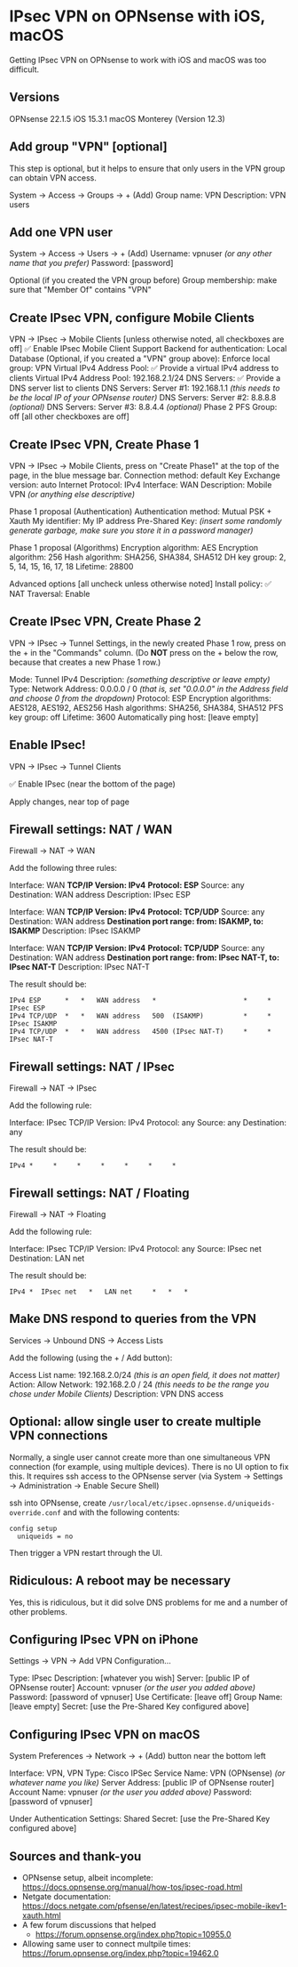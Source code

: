 # IPsec VPN on OPNsense with iOS, macOS

Getting IPsec VPN on OPNsense to work with iOS and macOS was too difficult.

## Versions

OPNsense 22.1.5
iOS 15.3.1
macOS Monterey (Version 12.3)

## Add group "VPN" [optional]

This step is optional, but it helps to ensure that only users in the VPN group can obtain VPN access.

System → Access → Groups → + (Add)
Group name: VPN
Description: VPN users

## Add one VPN user

System → Access → Users → + (Add)
Username: vpnuser *(or any other name that you prefer)*
Password: [password]

Optional (if you created the VPN group before)
Group membership: make sure that "Member Of" contains "VPN"

## Create IPsec VPN, configure Mobile Clients

VPN → IPsec → Mobile Clients
[unless otherwise noted, all checkboxes are off]
✅ Enable IPsec Mobile Client Support
Backend for authentication: Local Database
(Optional, if you created a "VPN" group above): Enforce local group: VPN
Virtual IPv4 Address Pool: ✅ Provide a virtual IPv4 address to clients
Virtual IPv4 Address Pool: 192.168.2.1/24
DNS Servers: ✅ Provide a DNS server list to clients
DNS Servers: Server #1: 192.168.1.1 *(this needs to be the local IP of your OPNsense router)*
DNS Servers: Server #2: 8.8.8.8 *(optional)*
DNS Servers: Server #3: 8.8.4.4 *(optional)*
Phase 2 PFS Group: off
[all other checkboxes are off]

## Create IPsec VPN, Create Phase 1

VPN → IPsec → Mobile Clients, press on "Create Phase1" at the top of the page, in the blue message bar.
Connection method: default
Key Exchange version: auto
Internet Protocol: IPv4
Interface: WAN
Description: Mobile VPN *(or anything else descriptive)*

Phase 1 proposal (Authentication)
Authentication method: Mutual PSK + Xauth
My identifier: My IP address
Pre-Shared Key: *(insert some randomly generate garbage, make sure you store it in a password manager)*

Phase 1 proposal (Algorithms)
Encryption algorithm: AES
Encryption algorithm: 256
Hash algorithm: SHA256, SHA384, SHA512
DH key group: 2, 5, 14, 15, 16, 17, 18
Lifetime: 28800

Advanced options
[all uncheck unless otherwise noted]
Install policy: ✅
NAT Traversal: Enable

## Create IPsec VPN, Create Phase 2

VPN → IPsec → Tunnel Settings, in the newly created Phase 1 row, press on the + in the "Commands" column. (Do **NOT** press on the + below the row, because that creates a new Phase 1 row.)

Mode: Tunnel IPv4
Description: *(something descriptive or leave empty)*
Type: Network
Address: 0.0.0.0 / 0 *(that is, set "0.0.0.0" in the Address field and choose 0 from the dropdown)*
Protocol: ESP
Encryption algorithms: AES128, AES192, AES256
Hash algorithms: SHA256, SHA384, SHA512
PFS key group: off
Lifetime: 3600
Automatically ping host: [leave empty]

## Enable IPsec!

VPN → IPsec → Tunnel Clients

✅ Enable IPsec (near the bottom of the page)

Apply changes, near top of page

## Firewall settings: NAT / WAN

Firewall → NAT → WAN

Add the following three rules:

Interface: WAN
**TCP/IP Version: IPv4**
**Protocol: ESP**
Source: any
Destination: WAN address
Description: IPsec ESP

Interface: WAN
**TCP/IP Version: IPv4**
**Protocol: TCP/UDP**
Source: any
Destination: WAN address
**Destination port range: from: ISAKMP, to: ISAKMP**
Description: IPsec ISAKMP

Interface: WAN
**TCP/IP Version: IPv4**
**Protocol: TCP/UDP**
Source: any
Destination: WAN address
**Destination port range: from: IPsec NAT-T, to: IPsec NAT-T**
Description: IPsec NAT-T

The result should be:

 	IPv4 ESP      *   *   WAN address   *                      *     *     IPsec ESP
 	IPv4 TCP/UDP  *   *   WAN address   500  (ISAKMP)          *     *     IPsec ISAKMP
 	IPv4 TCP/UDP  *   *   WAN address   4500 (IPsec NAT-T)     *     *     IPsec NAT-T

## Firewall settings: NAT / IPsec

Firewall → NAT → IPsec

Add the following rule:

Interface: IPsec
TCP/IP Version: IPv4
Protocol: any
Source: any
Destination: any

The result should be:

```
IPv4 *     *     *     *     *     *     *
```

## Firewall settings: NAT / Floating

Firewall → NAT → Floating

Add the following rule:

Interface: IPsec
TCP/IP Version: IPv4
Protocol: any
Source: IPsec net
Destination: LAN net

The result should be:

```
IPv4 * 	IPsec net 	* 	LAN net 	* 	* 	* 
```

## Make DNS respond to queries from the VPN

Services → Unbound DNS → Access Lists

Add the following (using the + / Add button):

Access List name: 192.168.2.0/24 *(this is an open field, it does not matter)*
Action: Allow
Network: 192.168.2.0 / 24 *(this needs to be the range you chose under Mobile Clients)*
Description: VPN DNS access

## Optional: allow single user to create multiple VPN connections

Normally, a single user cannot create more than one simultaneous VPN connection (for example, using multiple devices). There is no UI option to fix this. It requires ssh access to the OPNsense server (via System → Settings → Administration → Enable Secure Shell)

ssh into OPNsense, create `/usr/local/etc/ipsec.opnsense.d/uniqueids-override.conf` and with the following contents:

```
config setup
  uniqueids = no
```

Then trigger a VPN restart through the UI.

## Ridiculous: A reboot may be necessary

Yes, this is ridiculous, but it did solve DNS problems for me and a number of other problems.

## Configuring IPsec VPN on iPhone

Settings → VPN → Add VPN Configuration...

Type: IPsec
Description: [whatever you wish]
Server: [public IP of OPNsense router]
Account: vpnuser *(or the user you added above)*
Password: [password of vpnuser]
Use Certificate: [leave off]
Group Name: [leave empty]
Secret: [use the Pre-Shared Key configured above]

## Configuring IPsec VPN on macOS

System Preferences → Network → + (Add) button near the bottom left

Interface: VPN, VPN Type: Cisco IPSec
Service Name: VPN (OPNsense) *(or whatever name you like)*
Server Address: [public IP of OPNsense router]
Account Name: vpnuser *(or the user you added above)*
Password: [password of vpnuser]

Under Authentication Settings:
Shared Secret: [use the Pre-Shared Key configured above]

## Sources and thank-you

* OPNsense setup, albeit incomplete: https://docs.opnsense.org/manual/how-tos/ipsec-road.html
* Netgate documentation: https://docs.netgate.com/pfsense/en/latest/recipes/ipsec-mobile-ikev1-xauth.html
* A few forum discussions that helped
  * https://forum.opnsense.org/index.php?topic=10955.0
* Allowing same user to connect multpile times: https://forum.opnsense.org/index.php?topic=19462.0
